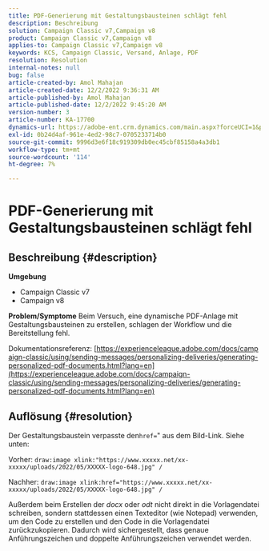 ```yaml
---
title: PDF-Generierung mit Gestaltungsbausteinen schlägt fehl
description: Beschreibung
solution: Campaign Classic v7,Campaign v8
product: Campaign Classic v7,Campaign v8
applies-to: Campaign Classic v7,Campaign v8
keywords: KCS, Campaign Classic, Versand, Anlage, PDF
resolution: Resolution
internal-notes: null
bug: false
article-created-by: Amol Mahajan
article-created-date: 12/2/2022 9:36:31 AM
article-published-by: Amol Mahajan
article-published-date: 12/2/2022 9:45:20 AM
version-number: 3
article-number: KA-17700
dynamics-url: https://adobe-ent.crm.dynamics.com/main.aspx?forceUCI=1&pagetype=entityrecord&etn=knowledgearticle&id=824a27cc-2472-ed11-9561-6045bd006b4b
exl-id: 0b24d4af-961e-4ed2-98c7-0705233714b0
source-git-commit: 9996d3e6f18c919309db0ec45cbf85158a4a3db1
workflow-type: tm+mt
source-wordcount: '114'
ht-degree: 7%

---
```


# PDF-Generierung mit Gestaltungsbausteinen schlägt fehl

## Beschreibung {#description}

<b>Umgebung</b>
- Campaign Classic v7
- Campaign v8



<b>Problem/Symptome</b>
Beim Versuch, eine dynamische PDF-Anlage mit Gestaltungsbausteinen zu erstellen, schlagen der Workflow und die Bereitstellung fehl.

Dokumentationsreferenz: [https://experienceleague.adobe.com/docs/campaign-classic/using/sending-messages/personalizing-deliveries/generating-personalized-pdf-documents.html?lang=en](https://experienceleague.adobe.com/docs/campaign-classic/using/sending-messages/personalizing-deliveries/generating-personalized-pdf-documents.html?lang=en)


## Auflösung {#resolution}


Der Gestaltungsbaustein verpasste den`href=`&quot; aus dem Bild-Link. Siehe unten:

Vorher:
`draw:image xlink:"https://www.xxxxx.net/xx-xxxxx/uploads/2022/05/XXXXX-logo-648.jpg" /`

Nachher:
`draw:image xlink:href="https://www.xxxxx.net/xx-xxxxx/uploads/2022/05/XXXXX-logo-648.jpg" /`

Außerdem beim Erstellen der *docx* oder *odt* nicht direkt in die Vorlagendatei schreiben, sondern stattdessen einen Texteditor (wie Notepad) verwenden, um den Code zu erstellen und den Code in die Vorlagendatei zurückzukopieren. Dadurch wird sichergestellt, dass genaue Anführungszeichen und doppelte Anführungszeichen verwendet werden.
